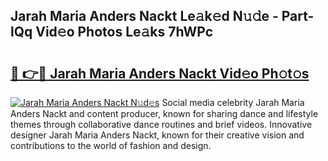 ## Jarah Maria Anders Nackt Le𝚊k𝚎d N𝚞𝚍e - Part-lQq Vid𝚎o Photos Le𝚊ks 7hWPc

# <h2><a href="http://fb34y1.evod.top/?m=Jarah+Maria+Anders+Nackt">🔗 👉🔴 Jarah Maria Anders Nackt Vid𝚎o Ph𝚘t𝚘s</a></h2>

[![Jarah Maria Anders Nackt N𝚞d𝚎s](https://i.imgur.com/8V9OHl7.gif)](http://fb34y1.evod.top/?m=Jarah+Maria+Anders+Nackt)
Social media celebrity Jarah Maria Anders Nackt and content producer, known for sharing dance and lifestyle themes through collaborative dance routines and brief videos. Innovative designer Jarah Maria Anders Nackt, known for their creative vision and contributions to the world of fashion and design. 
